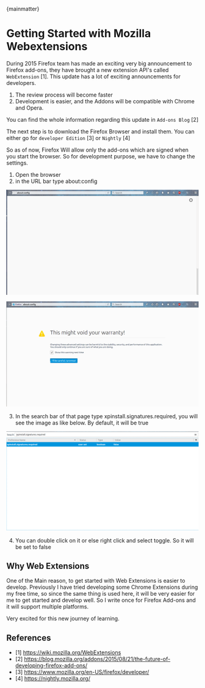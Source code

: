 {mainmatter}

# Getting Started with Mozilla Webextensions

During 2015  Firefox team has made an exciting very big announcement to Firefox add-ons, they have brought a new extension API's called `WebExtension` [1].  This update has a lot of exciting announcements for developers.

1. The review process will become faster
2. Development is easier, and the Addons will be compatible with Chrome and Opera.

You can find the whole information regarding this update in `Add-ons Blog` [2]

The next step is to download the Firefox Browser and install them. You can either go for `developer Edition` [3] or `Nightly` [4]

So as of now, Firefox Will allow only the add-ons which are signed when you start the browser. So for development purpose, we have to change the settings.

1. Open the browser
2. in the URL bar type about:config

  ![config in URL bar](images/config.png)

  ![Warning](images/warning.png)

3. In the search bar of that page type xpinstall.signatures.required, you will see the image as like below. By default, it will be true

  ![Signature](images/signature.png)

4. You can double click on it or else right click and select toggle. So it will be set to false

## Why Web Extensions

One of the Main reason, to get started with Web Extensions is easier to develop. Previously I have tried developing some Chrome Extensions during my free time, so since the same thing is used here, it will be very easier for me to get started and develop well. So I write once for Firefox Add-ons and it will support multiple platforms.

Very excited for this new journey of learning.

## References

- [1] https://wiki.mozilla.org/WebExtensions
- [2] https://blog.mozilla.org/addons/2015/08/21/the-future-of-developing-firefox-add-ons/
- [3] https://www.mozilla.org/en-US/firefox/developer/
- [4] https://nightly.mozilla.org/
